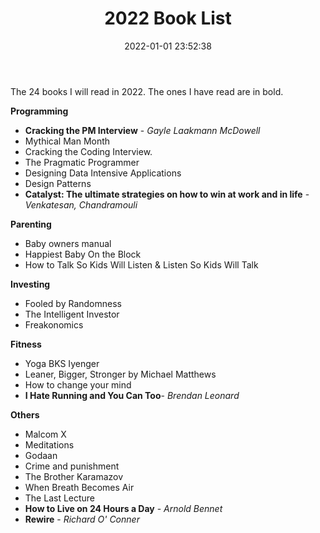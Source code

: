 ﻿---
layout: post
title: "2022 Book List"
date: 2022-01-01 23:52:38
categories: Life
tags: [Life, Learning, Books]
image:
  background: witewall_3.png
---

The 24 books I will read in 2022. The ones I have read are in bold.

**Programming**

- **Cracking the PM Interview** - _Gayle Laakmann McDowell_
- Mythical Man Month
- Cracking the Coding Interview.
- The Pragmatic Programmer
- Designing Data Intensive Applications
- Design Patterns
- **Catalyst: The ultimate strategies on how to win at work and in life** - _Venkatesan, Chandramouli_

**Parenting**

- Baby owners manual
- Happiest Baby On the Block
- How to Talk So Kids Will Listen & Listen So Kids Will Talk

**Investing**

- Fooled by Randomness
- The Intelligent Investor
- Freakonomics

**Fitness**

- Yoga BKS Iyenger
- Leaner, Bigger, Stronger by Michael Matthews
- How to change your mind
- **I Hate Running and You Can Too**- _Brendan Leonard_

**Others**

- Malcom X
- Meditations
- Godaan
- Crime and punishment
- The Brother Karamazov
- When Breath Becomes Air
- The Last Lecture
- **How to Live on 24 Hours a Day** - _Arnold Bennet_
- **Rewire** - _Richard O' Conner_
